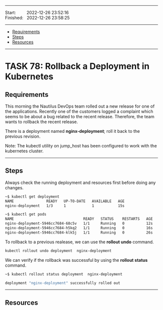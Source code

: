 
------------------------------

Start: &nbsp;&nbsp;&nbsp;&nbsp;&nbsp;&nbsp;&nbsp;&nbsp;2022-12-26 23:52:16  
Finished: &nbsp;&nbsp;2022-12-26 23:58:25

------------------------------

- [Requirements](#requirements)
- [Steps](#steps)
- [Resources](#resources)

------------------------------

# TASK 78: Rollback a Deployment in Kubernetes

## Requirements

This morning the Nautilus DevOps team rolled out a new release for one of the applications. Recently one of the customers logged a complaint which seems to be about a bug related to the recent release. Therefore, the team wants to rollback the recent release.

There is a deployment named **nginx-deployment**; roll it back to the previous revision.

Note: The kubectl utility on jump_host has been configured to work with the kubernetes cluster.

------------------------------

## Steps

Always check the running deployment and resources first before doing any changes.

```bash
~$ kubectl get deployment
NAME               READY   UP-TO-DATE   AVAILABLE   AGE
nginx-deployment   1/3     1            1           15s

~$ kubectl get pods
NAME                                READY   STATUS    RESTARTS   AGE
nginx-deployment-5946cc7684-68c5v   1/1     Running   0          12s
nginx-deployment-5946cc7684-h5kq2   1/1     Running   0          16s
nginx-deployment-5946cc7684-klk5j   1/1     Running   0          26s
```

To rollback to a previous realease, we can use the **rollout undo** command.

```bash
kubectl rollout undo deployment  nginx-deployment 
```

We can verify if the rollback was successful by using the **rollout status** command.

```bash
~$ kubectl rollout status deployment  nginx-deployment 

deployment "nginx-deployment" successfully rolled out
```

------------------------------

## Resources